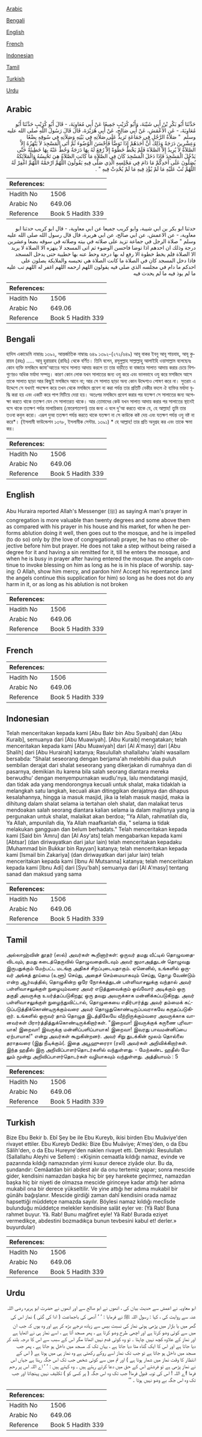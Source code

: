 [Arabic](#arabic)

[Bengali](#bengali)

[English](#english)

[French](#french)

[Indonesian](#indonesian)

[Tamil](#tamil)

[Turkish](#turkish)

[Urdu](#urdu)

## Arabic


<div dir="rtl" lang="ar" style={{fontSize:'larger',backgroundColor:'#f8f9fa',padding:20}}>
حَدَّثَنَا أَبُو بَكْرِ بْنُ أَبِي شَيْبَةَ، وَأَبُو كُرَيْبٍ جَمِيعًا عَنْ أَبِي مُعَاوِيَةَ، - قَالَ أَبُو كُرَيْبٍ حَدَّثَنَا أَبُو مُعَاوِيَةَ، - عَنِ الأَعْمَشِ، عَنْ أَبِي صَالِحٍ، عَنْ أَبِي هُرَيْرَةَ، قَالَ قَالَ رَسُولُ اللَّهِ صلى الله عليه وسلم ‏ "‏ صَلاَةُ الرَّجُلِ فِي جَمَاعَةٍ تَزِيدُ عَلَى صَلاَتِهِ فِي بَيْتِهِ وَصَلاَتِهِ فِي سُوقِهِ بِضْعًا وَعِشْرِينَ دَرَجَةً وَذَلِكَ أَنَّ أَحَدَهُمْ إِذَا تَوَضَّأَ فَأَحْسَنَ الْوُضُوءَ ثُمَّ أَتَى الْمَسْجِدَ لاَ يَنْهَزُهُ إِلاَّ الصَّلاَةُ لاَ يُرِيدُ إِلاَّ الصَّلاَةَ فَلَمْ يَخْطُ خَطْوَةً إِلاَّ رُفِعَ لَهُ بِهَا دَرَجَةٌ وَحُطَّ عَنْهُ بِهَا خَطِيئَةٌ حَتَّى يَدْخُلَ الْمَسْجِدَ فَإِذَا دَخَلَ الْمَسْجِدَ كَانَ فِي الصَّلاَةِ مَا كَانَتِ الصَّلاَةُ هِيَ تَحْبِسُهُ وَالْمَلاَئِكَةُ يُصَلُّونَ عَلَى أَحَدِكُمْ مَا دَامَ فِي مَجْلِسِهِ الَّذِي صَلَّى فِيهِ يَقُولُونَ اللَّهُمَّ ارْحَمْهُ اللَّهُمَّ اغْفِرْ لَهُ اللَّهُمَّ تُبْ عَلَيْهِ مَا لَمْ يُؤْذِ فِيهِ مَا لَمْ يُحْدِثْ فِيهِ ‏"‏ ‏.‏
</div>
<div style={{backgroundColor:'#f8f9fa',padding:20, marginBottom: 10}}><table> <thead> <tr> <th>References:</th> <th></th> </tr> </thead> <tbody><tr><td>Hadith No</td><td>1506</td></tr><tr><td>Arabic No</td><td>649.06</td></tr><tr><td>Reference</td><td>Book 5 Hadith 339</td></tr></tbody></table></div>


<div dir="rtl" lang="ar" style={{fontSize:'larger',backgroundColor:'#f8f9fa',padding:20}}>
حدثنا ابو بكر بن ابي شيبة، وابو كريب جميعا عن ابي معاوية، - قال ابو كريب حدثنا ابو معاوية، - عن الاعمش، عن ابي صالح، عن ابي هريرة، قال قال رسول الله صلى الله عليه وسلم " صلاة الرجل في جماعة تزيد على صلاته في بيته وصلاته في سوقه بضعا وعشرين درجة وذلك ان احدهم اذا توضا فاحسن الوضوء ثم اتى المسجد لا ينهزه الا الصلاة لا يريد الا الصلاة فلم يخط خطوة الا رفع له بها درجة وحط عنه بها خطيية حتى يدخل المسجد فاذا دخل المسجد كان في الصلاة ما كانت الصلاة هي تحبسه والملايكة يصلون على احدكم ما دام في مجلسه الذي صلى فيه يقولون اللهم ارحمه اللهم اغفر له اللهم تب عليه ما لم يوذ فيه ما لم يحدث فيه
</div>
<div style={{backgroundColor:'#f8f9fa',padding:20, marginBottom: 10}}><table> <thead> <tr> <th>References:</th> <th></th> </tr> </thead> <tbody><tr><td>Hadith No</td><td>1506</td></tr><tr><td>Arabic No</td><td>649.06</td></tr><tr><td>Reference</td><td>Book 5 Hadith 339</td></tr></tbody></table></div>

## Bengali


<div dir="ltr" lang="bn" style={{fontSize:'larger',backgroundColor:'#f8f9fa',padding:20}}>
হাদিস একাডেমি নাম্বারঃ ১৩৯২, আন্তর্জাতিক নাম্বারঃ ৬৪৯ ১৩৯২-(২৭২/৬৪৯) আবূ বাকর ইবনু আবূ শায়বাহ, আবূ কুরায়ব (রহঃ) ..... আবূ হুরায়রাহ (রাযিঃ) থেকে বর্ণিত। তিনি বলেন, রসূলুল্লাহ সাল্লাল্লাহু আলাইহি ওয়াসাল্লাম বলেছেনঃ কোন ব্যক্তি মসজিদে জামা'আতের সাথে সালাত আদায় করলে তা তার বাড়ীতে বা বাজারে সালাত আদায় করার চেয়ে বিশগুণেরও অধিক মর্যাদা সম্পন্ন। কারণ কোন লোক যখন সালাতের জন্য ওযু করে এবং ভালভাবে ওযু করে মসজিদে আসে তাকে সালাত ছাড়া আর কিছুই মসজিদে আনে না; আর সে সালাত ছাড়া অন্য কোন উদ্দেশ্যও পোষণ করে না। সুতরাং এ উদ্দেশে সে যখনই পদক্ষেপ করে তখন থেকে মসজিদে প্রবেশ না করা পর্যন্ত তার প্রতিটি নেকীর বদলে ঐ ব্যক্তির মর্যাদা বৃদ্ধি করা হয় এবং একটি করে পাপ মিটিয়ে দেয়া হয়। অতঃপর মসজিদে প্রবেশ করার পর যতক্ষণ সে সালাতের জন্য অপেক্ষা করতে থাকে ততক্ষণ যেন সে সালাতরত থাকে। আর তোমাদের কেউ যখন সালাত আদায় করার পর সালাতের স্থানেই বসে থাকে ততক্ষণ পর্যন্ত মালায়িকাহ (ফেরেশতাগণ) তার জন্য এ বলে দু'আ করতে থাকে যে, হে আল্লাহ! তুমি তার তওবা কবুল করো। এরূপ দুআ ততক্ষণ পর্যন্ত করতে থাকে যতক্ষণ না সে কাউকে কষ্ট দেয় এবং যতক্ষণ পর্যন্ত ওযু নষ্ট না করে*। (ইসলামী ফাউন্ডেশন ১৩৭৮, ইসলামীক সেন্টার. ১৩৯১) * হে আল্লাহ! তার প্রতি অনুগ্রহ কর এবং তাকে ক্ষমা কর।
</div>
<div style={{backgroundColor:'#f8f9fa',padding:20, marginBottom: 10}}><table> <thead> <tr> <th>References:</th> <th></th> </tr> </thead> <tbody><tr><td>Hadith No</td><td>1506</td></tr><tr><td>Arabic No</td><td>649.06</td></tr><tr><td>Reference</td><td>Book 5 Hadith 339</td></tr></tbody></table></div>

## English


<div dir="ltr" lang="en" style={{fontSize:'larger',backgroundColor:'#f8f9fa',padding:20}}>
Abu Huraira reported Allah's Messenger (ﷺ) as saying:A man's prayer in congregation is more valuable than twenty degrees and some above them as compared with his prayer in his house and his market, for when he performs ablution doing it well, then goes out to the mosque, and he is impelled (to do so) only by (the love of congregational) prayer, he has no other objective before him but prayer. He does not take a step without being raised a degree for it and having a sin remitted for it, till he enters the mosque, and when he is busy in prayer after having entered the mosque. the angels continue to invoke blessing on him as long as he is in his place of worship. saying: O Allah, show him mercy, and pardon him! Accept his repentance (and the angels continue this supplication for him) so long as he does not do any harm in it, or as long as his ablution is not broken
</div>
<div style={{backgroundColor:'#f8f9fa',padding:20, marginBottom: 10}}><table> <thead> <tr> <th>References:</th> <th></th> </tr> </thead> <tbody><tr><td>Hadith No</td><td>1506</td></tr><tr><td>Arabic No</td><td>649.06</td></tr><tr><td>Reference</td><td>Book 5 Hadith 339</td></tr></tbody></table></div>

## French


<div dir="ltr" lang="fr" style={{fontSize:'larger',backgroundColor:'#f8f9fa',padding:20}}>

</div>
<div style={{backgroundColor:'#f8f9fa',padding:20, marginBottom: 10}}><table> <thead> <tr> <th>References:</th> <th></th> </tr> </thead> <tbody><tr><td>Hadith No</td><td>1506</td></tr><tr><td>Arabic No</td><td>649.06</td></tr><tr><td>Reference</td><td>Book 5 Hadith 339</td></tr></tbody></table></div>

## Indonesian


<div dir="ltr" lang="id" style={{fontSize:'larger',backgroundColor:'#f8f9fa',padding:20}}>
Telah menceritakan kepada kami [Abu Bakr bin Abu Syaibah] dan [Abu Kuraib], semuanya dari [Abu Muawiyah]. [Abu Kuraib] mengatakan; telah menceritakan kepada kami [Abu Muawiyah] dari [Al A'masy] dari [Abu Shalih] dari [Abu Hurairah] katanya; Rasulullah shallallahu 'alaihi wasallam bersabda: "Shalat seseorang dengan berjama'ah melebihi dua puluh sembilan derajat dari shalat seseorang yang dikerjakan di rumahnya dan di pasarnya, demikian itu karena bila salah seorang diantara mereka berwudhu' dengan menyempurnakan wudlu'nya, lalu mendatangi masjid, dan tidak ada yang mendorongnya kecuali untuk shalat, maka tidaklah ia melangkah satu langkah, kecuali akan ditinggikan derajatnya dan dihapus kesalahannya, hingga ia masuk masjid, jika ia telah masuk masjid, maka ia dihitung dalam shalat selama ia tertahan oleh shalat, dan malaikat terus mendoakan salah seorang diantara kalian selama ia dalam majlisnya yang ia pergunakan untuk shalat, malaikat akan berdoa; "Ya Allah, rahmatilah dia, Ya Allah, ampunilah dia, Ya Allah maafkanlah dia, " selama ia tidak melakukan gangguan dan belum berhadats." Telah menceritakan kepada kami [Said bin 'Amru] dan [Al Asy'ats] telah mengabarkan kepada kami [Abtsar] (dan diriwayatkan dari jalur lain) telah menceritakan kepadaku [Muhammad bin Bukkar bin Rayyan] katanya; telah menceritakan kepada kami [Ismail bin Zakariya] (dan diriwayatkan dari jalur lain) telah menceritakan kepada kami [Ibnu Al Mutsanna] katanya; telah menceritakan kepada kami [Ibnu Adi] dari [Syu'bah] semuanya dari [Al A'masy] tentang sanad dan maksud yang sama
</div>
<div style={{backgroundColor:'#f8f9fa',padding:20, marginBottom: 10}}><table> <thead> <tr> <th>References:</th> <th></th> </tr> </thead> <tbody><tr><td>Hadith No</td><td>1506</td></tr><tr><td>Arabic No</td><td>649.06</td></tr><tr><td>Reference</td><td>Book 5 Hadith 339</td></tr></tbody></table></div>

## Tamil


<div dir="ltr" lang="ta" style={{fontSize:'larger',backgroundColor:'#f8f9fa',padding:20}}>
அல்லாஹ்வின் தூதர் (ஸல்) அவர்கள் கூறினார்கள்: ஒருவர் தமது வீட்டில் தொழுவதைவிடவும், தமது கடைத்தெருவில் தொழுவதைவிடவும் அவர் ஜமாஅத்துடன் தொழுவது இருபதுக்கும் மேற்பட்ட மடங்கு அதிகச் சிறப்புடையதாகும். ஏனெனில், உங்களில் ஒருவர் அங்கத் தூய்மை (உளூ) செய்து, அதைச் செம்மையாகவும் செய்து, தொழ வேண்டும் என்ற ஆர்வத்தில், தொழுகின்ற ஒரே நோக்கத்துடன் பள்ளிவாசலுக்கு வந்தால் அவர் பள்ளிவாசலுக்குள் நுழையும்வரை அவர் எடுத்துவைக்கும் ஒவ்வோர் அடிக்கும் ஒரு தகுதி அவருக்கு உயர்த்தப்படுகிறது; ஒரு தவறு அவருக்காக மன்னிக்கப்படுகிறது. அவர் பள்ளிவாசலுக்குள் நுழைந்துவிட்டால், தொழுகையை எதிர்பார்த்து அவர் தம்மைக் கட்டுப்படுத்திக்கொண்டிருக்கும்வரை அவர் தொழுதுகொண்டிருப்பவராகவே கருதப்படுகிறார். உங்களில் ஒருவர் தாம் தொழுத இடத்திலேயே வீற்றிருக்கும்வரை அவருக்காக வானவர்கள் பிரார்த்தித்துக்கொண்டிருக்கிறார்கள். "இறைவா! இவருக்குக் கருணை புரிவாயாக! இறைவா! இவருக்கு மன்னிப்பளிப்பாயாக! இறைவா! இவரது பாவமன்னிப்பை ஏற்பாயாக!" என்று அவர்கள் கூறுகின்றனர். அவர் சிறு துடக்கின் மூலம் தொல்லை தராதவரை (இது நீடிக்கும்(. இதை அபூஹுரைரா (ரலி) அவர்கள் அறிவிக்கிறார்கள். இந்த ஹதீஸ் இரு அறிவிப்பாளர்தொடர்களில் வந்துள்ளது. - மேற்கண்ட ஹதீஸ் மேலும் மூன்று அறிவிப்பாளர்தொடர்கள் வழியாகவும் வந்துள்ளது. அத்தியாயம் : 5
</div>
<div style={{backgroundColor:'#f8f9fa',padding:20, marginBottom: 10}}><table> <thead> <tr> <th>References:</th> <th></th> </tr> </thead> <tbody><tr><td>Hadith No</td><td>1506</td></tr><tr><td>Arabic No</td><td>649.06</td></tr><tr><td>Reference</td><td>Book 5 Hadith 339</td></tr></tbody></table></div>

## Turkish


<div dir="ltr" lang="tr" style={{fontSize:'larger',backgroundColor:'#f8f9fa',padding:20}}>
Bize Ebu Bekir b. Ebî Şey be ile Ebu Kureyb, ikisi birden Ebu Muâviye'den rivayet ettiler. Ebu Kureyb Dediki: Bize Ebu Muâviye; A'meş'den, o da Ebu Sâlih'den, o da Ebu Hureyre'den naklen rivayet etti. Demişki: Resulullah (Sallallahu Aleyhi ve Sellem) : «Kişinin cemaatla kıldığı namaz, evinde ve pazarında kıldığı namazından yirmi kusur derece ziyâde olur. Bu da, şundandır: Cemâatdan biri abdest alır da onu tertemiz yapar; sonra mescide gider, kendisini namazdan başka hiç bir şey harekete geçirmez, namazdan başka hiç bir niyeti de olmazsa mescide girinceye kadar attığı her adıma mukabil ona bir derece yükseltilir. Ve yine attığı her adıma mukabil bir günâhı bağışlanır. Mescide girdiği zaman dahî kendisini orada namaz hapsettiği müddetçe namazda sayılır. Böylesi namaz kıldığı meclîsde bulunduğu müddetçe melekler kendisine salât eyler ve: (Yâ Rab! Buna rahmet buyur. Yâ. Rab! Bunu mağfiret eyle! Yâ Rab! Burada eziyet vermedikçe, abdestini bozmadıkça bunun tevbesini kabul et! derler.» buyurdular)
</div>
<div style={{backgroundColor:'#f8f9fa',padding:20, marginBottom: 10}}><table> <thead> <tr> <th>References:</th> <th></th> </tr> </thead> <tbody><tr><td>Hadith No</td><td>1506</td></tr><tr><td>Arabic No</td><td>649.06</td></tr><tr><td>Reference</td><td>Book 5 Hadith 339</td></tr></tbody></table></div>

## Urdu


<div dir="rtl" lang="ur" style={{fontSize:'larger',backgroundColor:'#f8f9fa',padding:20}}>
ابو معاویہ نے اعمش سے حدیث بیان کی ، انھوں نے ابو صالح سے اور انھوں نے حضرت ابو ہریرہ رضی اللہ عنہ سے روایت کی ، کہا : رسول اللہ ﷺ نے فرمایا : ‘ ‘ آدمی کی باجماعت ( ادا کی گئی ) نماز اس کی گھر میں یا بازار میں پڑھی ہوئی نماز کی نسبت بیس سے زیادہ درجے بڑھ کر ہے اور وہ یوں کہ جب ان میں سے کوئی وضو کرتا ہے اور اچھی طرح وضو کرتا ہے ، پھر مسجد آتا ہے ، اسے نماز ہی نے اٹھایا ہے اور نماز کے علاوہ کچھ نہیں چاہتا ۔ تو وہ کوئی قدم نہیں اٹھاتا مگر اس کے سبب سے اس کا درجہ بلند کر دیا جاتا ہے اور اس کا ایک گناہ مٹا دیا جاتا ہے ، یہاں تک کہ مسجد میں داخل ہو جاتا ہے ، پھر جب مسجد میں داخل ہو جاتا ہے تو جب تک نماز اسے روکے رکھتی ہے وہ نماز ہی میں ہوتا ہے ( اس کے انتظار کا وقت نماز میں شمار ہوتا ہے ) اور تم میں سے کوئی شخص جب تک اس جگہ رہتا ہے جہاں اس نے نماز پڑھی ہے تو فرشتے اس کے حق میں دعا کرتے رہتے ہیں ۔ وہ کہتے ہیں : ‘ ‘ اے اللہ اس پر رحم فرما !اے اللہ ! اس کی توبہ قبول فرما! جب تک وہ اس جگہ ( پر کسی کو ) تکلیف نہیں پہنچاتا اور جب تک وہ اس جگہ بے وضو نہیں ہوتا ۔ ’’
</div>
<div style={{backgroundColor:'#f8f9fa',padding:20, marginBottom: 10}}><table> <thead> <tr> <th>References:</th> <th></th> </tr> </thead> <tbody><tr><td>Hadith No</td><td>1506</td></tr><tr><td>Arabic No</td><td>649.06</td></tr><tr><td>Reference</td><td>Book 5 Hadith 339</td></tr></tbody></table></div>